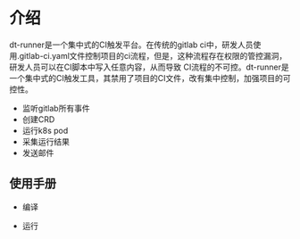 # 介绍

dt-runner是一个集中式的CI触发平台。在传统的gitlab ci中，研发人员使用.gitlab-ci.yaml文件控制项目的ci流程，但是，这种流程存在权限的管控漏洞，研发人员可以在CI脚本中写入任意内容，从而导致 CI流程的不可控。dt-runner是一个集中式的CI触发工具，其禁用了项目的CI文件，改有集中控制，加强项目的可控性。

* 监听gitlab所有事件
* 创建CRD
* 运行k8s pod
* 采集运行结果
* 发送邮件

## 使用手册

* 编译

* 运行

